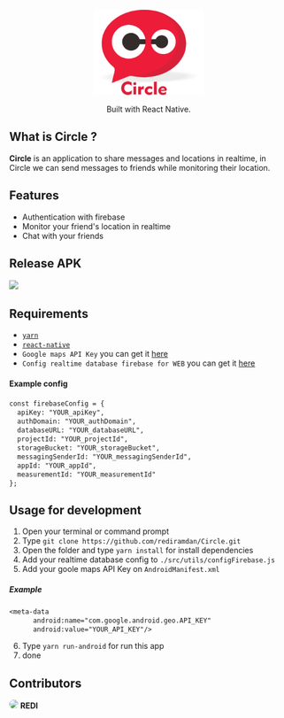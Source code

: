 <p align="center">
  <img width="200" src="./src/images/logo-name.png"/>
</p>
<p align="center">
  Built with React Native.
</p>

## What is Circle ?
<b>Circle</b> is an application to share messages and locations in realtime, in Circle we can send messages to friends while monitoring their location.

## Features
* Authentication with firebase
* Monitor your friend's location in realtime
* Chat with your friends

## Release APK
<a href="">
  <img src="https://img.shields.io/badge/Download%20on%20the-Google%20Drive-blue.svg?style=popout&logo=google-drive"/>
</a>

## Requirements
* [`yarn`](https://yarnpkg.com/getting-started/install)
* [`react-native`](https://facebook.github.io/react-native/docs/getting-started)
* `Google maps API Key` you can get it [here](https://developers.google.com/maps/documentation/javascript/get-api-key)
* `Config realtime database firebase for WEB` you can get it [here](https://firebase.google.com/)
#### Example config
```
const firebaseConfig = {
  apiKey: "YOUR_apiKey",
  authDomain: "YOUR_authDomain",
  databaseURL: "YOUR_databaseURL",
  projectId: "YOUR_projectId",
  storageBucket: "YOUR_storageBucket",
  messagingSenderId: "YOUR_messagingSenderId",
  appId: "YOUR_appId",
  measurementId: "YOUR_measurementId"
};
```
## Usage for development
1. Open your terminal or command prompt
2. Type `git clone https://github.com/rediramdan/Circle.git`
3. Open the folder and type `yarn install` for install dependencies
4. Add your realtime database config to `./src/utils/configFirebase.js`
5. Add your goole maps API Key on `AndroidManifest.xml`
##### Example
  ```
  <meta-data
        android:name="com.google.android.geo.API_KEY"
        android:value="YOUR_API_KEY"/>
  ```
6. Type `yarn run-android` for run this app
7. done
## Contributors
  <img width="80" style="border-radius:50%" src="https://assets.codepen.io/4083995/internal/avatars/users/default.png?format=auto&height=80&version=1593313228&width=80">
  <b>REDI</b>

